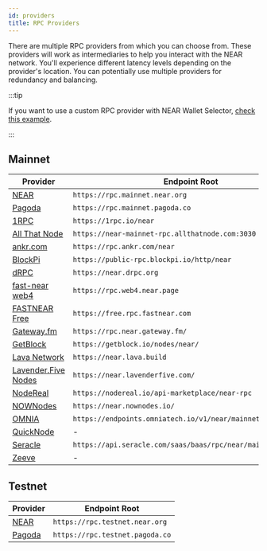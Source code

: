 ```yaml
---
id: providers
title: RPC Providers
---
```


There are multiple RPC providers from which you can choose from. These providers will work as intermediaries to help you interact with the NEAR network. You'll experience different latency levels depending on the provider's location. You can potentially use multiple providers for redundancy and balancing.

:::tip

If you want to use a custom RPC provider with NEAR Wallet Selector, [check this example](../../2.build/4.web3-apps/integrate-contracts.md#setting-customs-rpc-endpoints).

:::

## Mainnet

| Provider                                                                   | Endpoint Root                                                |
| -------------------------------------------------------------------------- | ------------------------------------------------------------ |
| [NEAR](setup.md)                                                           | `https://rpc.mainnet.near.org`                               |
| [Pagoda](https://www.pagoda.co/console)                                    | `https://rpc.mainnet.pagoda.co`                              |
| [1RPC](https://docs.1rpc.io/overview/about-1rpc)                           | `https://1rpc.io/near`                                       |
| [All That Node](https://docs.allthatnode.com/protocols/near/)              | `https://near-mainnet-rpc.allthatnode.com:3030`              |
| [ankr.com](https://www.ankr.com/docs/rpc-service/chains/chains-list/#near) | `https://rpc.ankr.com/near`                                  |
| [BlockPi](https://chains.blockpi.io/#/near)                                | `https://public-rpc.blockpi.io/http/near`                    |
| [dRPC](https://drpc.org/)                                                  | `https://near.drpc.org`                                      |
| [fast-near web4](https://github.com/vgrichina/fast-near)                   | `https://rpc.web4.near.page`                                 |
| [FASTNEAR Free](https://twitter.com/fast_near/status/1779578631318368269)  | `https://free.rpc.fastnear.com`                              |
| [Gateway.fm](https://gateway.fm/)                                          | `https://rpc.near.gateway.fm/`                               |
| [GetBlock](https://getblock.io/nodes/near/)                                | `https://getblock.io/nodes/near/`                            |
| [Lava Network](https://www.lavanet.xyz/get-started/near)                   | `https://near.lava.build`                                    |
| [Lavender.Five Nodes](https://lavenderfive.com/)                           | `https://near.lavenderfive.com/`                             |
| [NodeReal](https://nodereal.io)                                            | `https://nodereal.io/api-marketplace/near-rpc`               |
| [NOWNodes](https://nownodes.io/)                                           | `https://near.nownodes.io/`                                  |
| [OMNIA](https://omniatech.io)                                              | `https://endpoints.omniatech.io/v1/near/mainnet/public`      |
| [QuickNode](https://www.quicknode.com/chains/near)                         | -                                                            |
| [Seracle](https://docs.seracle.com/)                                       | `https://api.seracle.com/saas/baas/rpc/near/mainnet/public/` |
| [Zeeve](https://www.zeeve.io/)                                             | -                                                            |

## Testnet

| Provider                                | Endpoint Root                   |
| --------------------------------------- | ------------------------------- |
| [NEAR](setup.md)                        | `https://rpc.testnet.near.org`  |
| [Pagoda](https://www.pagoda.co/console) | `https://rpc.testnet.pagoda.co` |
